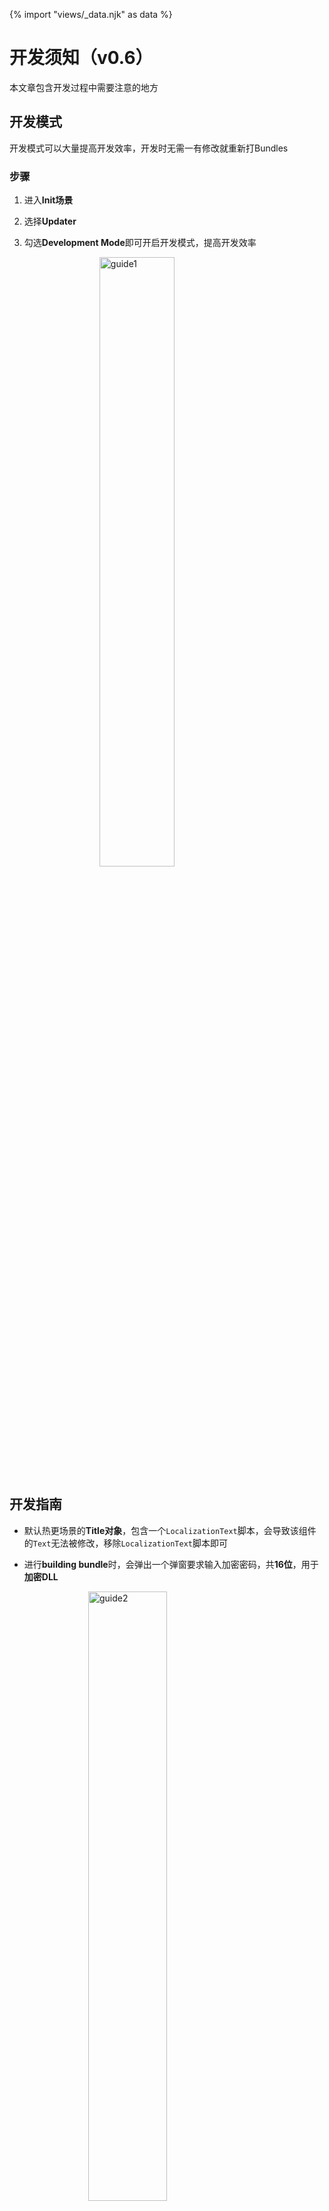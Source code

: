 {% import "views/_data.njk" as data %}

# 开发须知（v0.6）
本文章包含开发过程中需要注意的地方

## 开发模式
开发模式可以大量提高开发效率，开发时无需一有修改就重新打Bundles

### 步骤
1. 进入**Init场景**

2. 选择**Updater**

3. 勾选**Development Mode**即可开启开发模式，提高开发效率

   <img src="https://s1.ax1x.com/2020/07/16/UBC5uD.png" alt="guide1" style="width:50%;margin-left:25%" />


## 开发指南

- 默认热更场景的**Title对象**，包含一个```LocalizationText```脚本，会导致该组件的```Text```无法被修改，移除```LocalizationText```脚本即可

- 进行**building bundle**时，会弹出一个弹窗要求输入加密密码，共**16位**，用于**加密DLL**
<img src="https://s1.ax1x.com/2020/07/26/apuoHs.png" alt="guide2" style="width:50%;margin-left:25%" />

- **Init场景中**，找到**HotFixCode**，Inspector中Init方法里的Key为DLL加密密码

<img src="https://s1.ax1x.com/2020/07/26/apu7En.png" alt="guide3" style="width:50%;margin-left:25%" />

- 生成项目的时候，**为了避免冗余，请手动删除热更场景**（开发模式会自动将热更场景加入Build Settings）

<img src="https://s1.ax1x.com/2020/07/20/Uhxcuj.jpg" alt="guide4" style="width:50%;margin-left:25%" />


## 常见问题

- 热更工程部分Unity类型不存在

  热更工程中需要引用不同的Unity Module，在Unity安装目录，例如JEngine提供的UnityCoreModule等

- Cannot find Delegate Adapter for: **XXX**:

  根据报错，在**Assets/Scripts/Helpers/目录下，打开不同的Helper，往```Register(Appdomain appdomain)``` 方法**中添加报错信息里要求添加的东西即可
  
  <img src="https://s1.ax1x.com/2020/07/14/Ut2RoD.png" alt="guide5" style="width:50%;margin-left:25%" />

- 不存在语言**xx-yy**，自动替换为**xx-zz**
  多语言本地化的错误，多语言配置表格里不存在xx-yy这个语言
  
  JEngine会自动匹配，相似的语种xx-zz，作为当前语言
  
  该Bug可忽略，只需要在多语言表格里配置即可
  
   <img src="https://s1.ax1x.com/2020/09/27/0kAtL4.png" alt="guide6" style="width:50%;margin-left:25%" />


## 如何更新

更新的方法有2种，建议第一种

### 方法一（推荐）
  - 进入顶部导航栏->JEngine->Setting，打开面板后点击```更新JEngine```按钮，然后按提示的操作
    
    > v0.5.5开始，JEngine完成了代码热更底层和业务层分离，这代表了您可以将自己项目中的适配器、注册委托、JSON转换注册、热更加载后事件等，写入Scripts/Helpers目录中的不同文件。这代表了您可以放心导入该整合包，可以放心替换Init.cs和InitILrt.cs，因为您自己的逻辑已被分离，您只需要确保，导入该整合包的时候，如果您的项目已有Scripts/Helper目录，请勿覆盖导入
### 方法二 
  - 覆盖更新UnityProject/Assets/Dependencies，UnityProject/Assets/Scripts/Init.cs，UnityProject/Assets/Scripts/InitILrt.cs，Init场景，手动对比HotUpdateResources的差异
  - 覆盖更新UnityProject/HotUpdateScripts/JEngine和UnityProject/HotUpdateScripts/Examples目录
  - 对比Scripts/Helpers目录中的文件进行删减

> 注意，覆盖更新热更工程后，需要重新添加JEngine目录的文件至解决方案

   <img src="https://s1.ax1x.com/2020/10/18/0jZToR.png" alt="guide6" style="width:50%;margin-left:25%" />

## 游戏热更新注意事项  By 清行

### 1. 资源热更

Updater 的 `development` 选项 表示 是否是开发环境   
打上对号加载的是`HotUpdateResources`资源   
去掉`对号`加载热更新资源


### 2. 代码热更

#### 1. `.Net Framework4.6.1` 安装不上

>解决方法
>
>右键 -> 解决方案 -> 属性 -> 应用程序 : 目标框架 选择对应的版本，需要```4.x```版本

#### 2. 生成解决方案`DLL`跳过

> 解决方法
>
> 方法一：菜单栏 -> 工具 -> 配置管理器   `生成`的对勾 重新勾一下
>
> 方法二：删除```Assets/HotUpdateResources/Dlls/Hidden~```文件夹，然后再进一下Unity，会自动重新生成文件夹，然后再生成解决方案


## 接入DoTween By L-Fone

> 前言：因DoTween插件的广泛使用，应部分JEngine用户要求，特写本篇教程教大家如何接入DoTween，如有不正确之处，还请留言指正。本人邮箱：275757115@qq.com

**1、导入DoTween**

[![BINzo6.png](https://s1.ax1x.com/2020/11/07/BINzo6.png)](https://imgchr.com/i/BINzo6)

**2、拷贝Dll文件到HotFix的Dlls目录下**

[![BIwh1U.png](https://s1.ax1x.com/2020/11/07/BIwh1U.png)](https://imgchr.com/i/BIwh1U)

[![BIwonJ.png](https://s1.ax1x.com/2020/11/07/BIwonJ.png)](https://imgchr.com/i/BIwonJ)

[![BIwLh6.png](https://s1.ax1x.com/2020/11/07/BIwLh6.png)](https://imgchr.com/i/BIwLh6)

[![BIwX9K.png](https://s1.ax1x.com/2020/11/07/BIwX9K.png)](https://imgchr.com/i/BIwX9K)

[![BIwj1O.png](https://s1.ax1x.com/2020/11/07/BIwj1O.png)](https://imgchr.com/i/BIwj1O)

[![BIwvcD.png](https://s1.ax1x.com/2020/11/07/BIwvcD.png)](https://imgchr.com/i/BIwvcD)

**3、引入dll文件到HotFix工程中**

[![BIwTB9.png](https://s1.ax1x.com/2020/11/07/BIwTB9.png)](https://imgchr.com/i/BIwTB9)

[![BIwqtx.png](https://s1.ax1x.com/2020/11/07/BIwqtx.png)](https://imgchr.com/i/BIwqtx)

[![BI0SnH.png](https://s1.ax1x.com/2020/11/07/BI0SnH.png)](https://imgchr.com/i/BI0SnH)

[![BIwxje.png](https://s1.ax1x.com/2020/11/07/BIwxje.png)](https://imgchr.com/i/BIwxje)

[![BI0pBd.png](https://s1.ax1x.com/2020/11/07/BI0pBd.png)](https://imgchr.com/i/BI0pBd)

**4、使用DoTween**

[![BI09HA.png](https://s1.ax1x.com/2020/11/07/BI09HA.png)](https://imgchr.com/i/BI09HA)

[![BI0PAI.png](https://s1.ax1x.com/2020/11/07/BI0PAI.png)](https://imgchr.com/i/BI0PAI)


> 如果还有其他特殊情况，可以在JEngine群里求助，也可以联系QQ：275757115（L-Fone）






> 下一步，[ILRuntime限制](limits.html)
